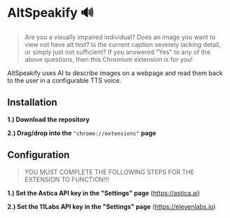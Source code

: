 # AltSpeakify 🔊
> Are you a visually impaired individual? Does an image you want to view not have alt text? Is the current caption severely lacking detail, or simply just not sufficient? If you answered "Yes" to any of the above questions, then this Chromium extension is for you!

 AltSpeakify uses AI to describe images on a webpage and read them back to the user in a configurable TTS voice.

## Installation
**1.) Download the repository**

**2.) Drag/drop into the** `"chrome://extensions"` **page**

 ## Configuration
> YOU MUST COMPLETE THE FOLLOWING STEPS FOR THE EXTENSION TO FUNCTION!!!

**1.) Set the Astica API key in the "Settings" page** (https://astica.ai)

**2.) Set the 11Labs API key in the "Settings" page** (https://elevenlabs.io)


 
